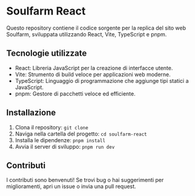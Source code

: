 # Soulfarm React

Questo repository contiene il codice sorgente per la replica del sito web Soulfarm, sviluppata utilizzando React, Vite, TypeScript e pnpm.

## Tecnologie utilizzate

* React: Libreria JavaScript per la creazione di interfacce utente.
* Vite: Strumento di build veloce per applicazioni web moderne.
* TypeScript: Linguaggio di programmazione che aggiunge tipi statici a JavaScript.
* pnpm: Gestore di pacchetti veloce ed efficiente.

## Installazione

1.  Clona il repository: `git clone`
2.  Naviga nella cartella del progetto: `cd soulfarm-react`
3.  Installa le dipendenze: `pnpm install`
4.  Avvia il server di sviluppo: `pnpm run dev`

## Contributi

I contributi sono benvenuti! Se trovi bug o hai suggerimenti per miglioramenti, apri un issue o invia una pull request.